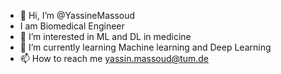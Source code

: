 - 👋 Hi, I’m @YassineMassoud
- I am Biomedical Engineer
- 👀 I’m interested in ML and DL in medicine  
- 🌱 I’m currently learning Machine learning and Deep Learning
- 📫 How to reach me yassin.massoud@tum.de

<!---
YassineMassoud/YassineMassoud is a ✨ special ✨ repository because its `README.md` (this file) appears on your GitHub profile.
You can click the Preview link to take a look at your changes.
--->
